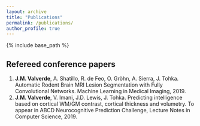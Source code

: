 ```yaml
---
layout: archive
title: "Publications"
permalink: /publications/
author_profile: true
---
```



{% include base_path %}

## Refereed conference papers
 1. **J.M. Valverde**, A. Shatillo, R. de Feo, O. Gröhn, A. Sierra, J. Tohka. Automatic Rodent Brain MRI Lesion Segmentation with Fully Convolutional Networks. Machine Learning in Medical Imaging, 2019.
 1. **J.M. Valverde**, V. Imani, J.D. Lewis, J. Tohka. Predicting intelligence based on cortical WM/GM contrast, cortical thickness and volumetry. To appear in ABCD Neurocognitive Prediction Challenge, Lecture Notes in Computer Science, 2019.




